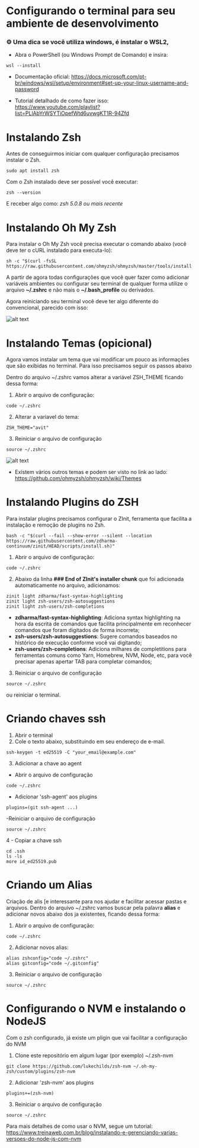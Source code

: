 # Configurando o terminal para seu ambiente de desenvolvimento 

### ⚙️ Uma dica se você utiliza windows, é instalar o WSL2, 

- Abra o PowerShell (ou Windows Prompt de Comando) e insira:
```
wsl --install
```
- Documentação oficial:
https://docs.microsoft.com/pt-br/windows/wsl/setup/environment#set-up-your-linux-username-and-password

- Tutorial detalhado de como fazer isso:
https://www.youtube.com/playlist?list=PLlAbYrWSYTiOpefWtd6uvwgKT1R-94Zfd

#
# Instalando Zsh

Antes de conseguirmos iniciar com qualquer configuração precisamos instalar o Zsh.

```
sudo apt install zsh
```
Com o Zsh instalado deve ser possível você executar:
```
zsh --version 
```
E receber algo como: *zsh 5.0.8 ou mais recente*

# Instalando Oh My Zsh

Para instalar o Oh My Zsh você precisa executar o comando abaixo (você deve ter o cURL instalado para executa-lo):

```
sh -c "$(curl -fsSL https://raw.githubusercontent.com/ohmyzsh/ohmyzsh/master/tools/install.sh)"
```

A partir de agora todas configurações que você quer fazer como adicionar variáveis ambientes ou configurar seu terminal de qualquer forma utilize o arquivo **~/.zshrc** e não mais o **~/.bash_profile** ou derivados.

Agora reiniciando seu terminal você deve ter algo diferente do convencional, parecido com isso:

![alt text](https://ohmyz.sh/img/themes/nebirhos.jpg)

# Instalando Temas (opicional)
Agora vamos instalar um tema que vai modificar um pouco as informações que são exibidas no terminal. Para isso precisamos seguir os passos abaixo

Dentro do arquivo ~/.zshrc vamos alterar a variável ZSH_THEME ficando dessa forma:
1. Abrir o arquivo de configuração: 
```
code ~/.zshrc
```
2. Alterar a variavel do tema:
```
ZSH_THEME="avit"
```
3. Reiniciar o arquivo de configuração
```
source ~/.zshrc
```

![alt text](https://user-images.githubusercontent.com/49100982/108254755-79df0e00-716c-11eb-9069-da947bd4a3dc.jpg)

- Existem vários outros temas e podem ser visto no link ao lado: https://github.com/ohmyzsh/ohmyzsh/wiki/Themes


# Instalando Plugins do ZSH
Para instalar plugins precisamos configurar o ZInit, ferramenta que facilita a instalação e remoção de plugins no Zsh.

```
bash -c "$(curl --fail --show-error --silent --location https://raw.githubusercontent.com/zdharma-continuum/zinit/HEAD/scripts/install.sh)"
```

1. Abrir o arquivo de configuração: 
```
code ~/.zshrc
```

2. Abaixo da linha **### End of ZInit's installer chunk** que foi adicionada automaticamente no arquivo, adicionamos:
```
zinit light zdharma/fast-syntax-highlighting
zinit light zsh-users/zsh-autosuggestions
zinit light zsh-users/zsh-completions
```

- **zdharma/fast-syntax-highlighting**: Adiciona syntax highlighting na hora da escrita de comandos que facilita principalmente em reconhecer comandos que foram digitados de forma incorreta;
- **zsh-users/zsh-autosuggestions**: Sugere comandos baseados no histórico de execução conforme você vai digitando;
- **zsh-users/zsh-completions**: Adiciona milhares de completitions para ferramentas comuns como Yarn, Homebrew, NVM, Node, etc, para você precisar apenas apertar TAB para completar comandos;

3. Reiniciar o arquivo de configuração
```
source ~/.zshrc
```

ou reiniciar o terminal.

# Criando chaves ssh
1. Abrir o terminal
2. Cole o texto abaixo, substituindo em seu endereço de e-mail.
```
ssh-keygen -t ed25519 -C "your_email@example.com"
```
3. Adicionar a chave ao agent
- Abrir o arquivo de configuração
```
code ~/.zshrc
```
- Adicionar 'ssh-agent' aos plugins
```
plugins=(git ssh-agent ...)
```
-Reiniciar o arquivo de configuração
```
source ~/.zshrc
```
4 - Copiar a chave ssh
```
cd .ssh
ls -ls
more id_ed25519.pub
```

# Criando um Alias
Criação de alis [e interessante para nos ajudar e facilitar acessar pastas e arquivos.
Dentro do arquivo ~/.zshrc vamos buscar pela palavra **alias** e adicionar novos abaixo dos ja existentes, ficando dessa forma:

1. Abrir o arquivo de configuração: 
```
code ~/.zshrc
```
2. Adicionar novos alias:
```
alias zshconfig="code ~/.zshrc"
alias gitconfig="code ~/.gitconfig"
```
3. Reiniciar o arquivo de configuração
```
source ~/.zshrc
```

# Configurando o NVM e instalando o NodeJS
Com o zsh configurado, já existe um pligin que vai facilitar a configuração do NVM

1. Clone este repositório em algum lugar (por exemplo) ~/.zsh-nvm
```
git clone https://github.com/lukechilds/zsh-nvm ~/.oh-my-zsh/custom/plugins/zsh-nvm
```
2. Adicionar 'zsh-nvm' aos plugins
```
plugins+=(zsh-nvm)
```

3. Reiniciar o arquivo de configuração
```
source ~/.zshrc
```

Para mais detalhes de como usar o NVM, segue um tutorial:
https://www.treinaweb.com.br/blog/instalando-e-gerenciando-varias-versoes-do-node-js-com-nvm




    
